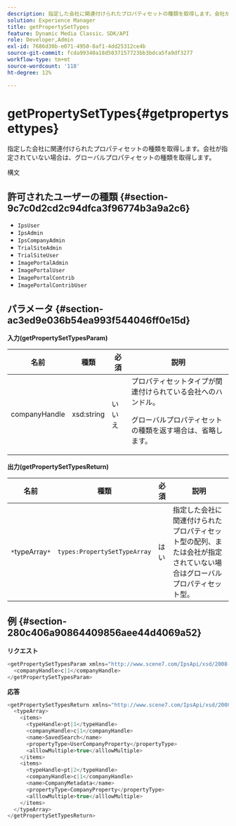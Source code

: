 ```yaml
---
description: 指定した会社に関連付けられたプロパティセットの種類を取得します。会社が指定されていない場合は、グローバルプロパティセットの種類を取得します。
solution: Experience Manager
title: getPropertySetTypes
feature: Dynamic Media Classic、SDK/API
role: Developer,Admin
exl-id: 7686d30b-e071-4950-8af1-4dd25312ce4b
source-git-commit: fcda99340a18d5037157723bb3bdca5fa9df3277
workflow-type: tm+mt
source-wordcount: '118'
ht-degree: 12%

---
```


# getPropertySetTypes{#getpropertysettypes}

指定した会社に関連付けられたプロパティセットの種類を取得します。会社が指定されていない場合は、グローバルプロパティセットの種類を取得します。

構文

## 許可されたユーザーの種類 {#section-9c7c0d2cd2c94dfca3f96774b3a9a2c6}

* `IpsUser`
* `IpsAdmin`
* `IpsCompanyAdmin`
* `TrialSiteAdmin`
* `TrialSiteUser`
* `ImagePortalAdmin`
* `ImagePortalUser`
* `ImagePortalContrib`
* `ImagePortalContribUser`

## パラメータ {#section-ac3ed9e036b54ea993f544046ff0e15d}

**入力(getPropertySetTypesParam)**

<table id="table_2590368FEEF04AD4B074412CBBA90F88"> 
 <thead> 
  <tr> 
   <th colname="col1" class="entry"> 名前 </th> 
   <th colname="col2" class="entry"> 種類 </th> 
   <th colname="col3" class="entry"> 必須 </th> 
   <th colname="col4" class="entry"> 説明 </th> 
  </tr> 
 </thead>
 <tbody> 
  <tr> 
   <td colname="col1"> <span class="codeph"> <span class="varname"> companyHandle</span> </span> </td> 
   <td colname="col2"> <span class="codeph"> xsd:string</span> </td> 
   <td colname="col3"> いいえ </td> 
   <td colname="col4">プロパティセットタイプが関連付けられている会社へのハンドル。 <p>グローバルプロパティセットの種類を返す場合は、省略します。 </p> </td> 
  </tr> 
 </tbody> 
</table>

**出力(getPropertySetTypesReturn)**

| 名前 | 種類 | 必須 | 説明 |
|---|---|---|---|
| `*`typeArray`*` | `types:PropertySetTypeArray` | はい | 指定した会社に関連付けられたプロパティセット型の配列、または会社が指定されていない場合はグローバルプロパティセット型。 |

## 例 {#section-280c406a90864409856aee44d4069a52}

**リクエスト**

```java
<getPropertySetTypesParam xmlns="http://www.scene7.com/IpsApi/xsd/2008-01-15">
  <companyHandle>c|1</companyHandle>
</getPropertySetTypesParam>
```

**応答**

```java
<getPropertySetTypesReturn xmlns="http://www.scene7.com/IpsApi/xsd/2008-01-15">
  <typeArray>
    <items>
      <typeHandle>pt|1</typeHandle>
      <companyHandle>c|1</companyHandle>
      <name>SavedSearch</name>
      <propertyType>UserCompanyProperty</propertyType>
      <alllowMultiple>true</alllowMultiple>
    </items>
    <items>
      <typeHandle>pt|2</typeHandle>
      <companyHandle>c|1</companyHandle>
      <name>CompanyMetadata</name>
      <propertyType>CompanyProperty</propertyType>
      <alllowMultiple>true</alllowMultiple>
    </items>
  </typeArray>
</getPropertySetTypesReturn>
```
